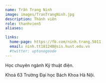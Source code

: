 ```yaml
---
name: Trần Trang Ninh
image: images/TranTrangNinh.jpg
description: Thành viên
role: thanhvien5
aliases:

links:
  home-page: https://fb.com/ninh.trang.5811
  email: ninh.tt181240@sis.hust.edu.vn
  #twitter: uptonogoode
---
```


Học chuyên ngành Kỹ thuật điện.

Khoá 63 Trường Đại học Bách Khoa Hà Nội.
